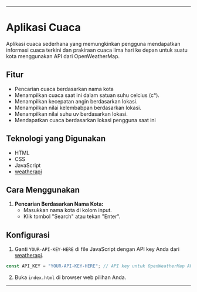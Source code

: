 
---

# Aplikasi Cuaca

Aplikasi cuaca sederhana yang memungkinkan pengguna mendapatkan informasi cuaca terkini dan prakiraan cuaca lima hari ke depan untuk suatu kota menggunakan API dari OpenWeatherMap.

## Fitur

- Pencarian cuaca berdasarkan nama kota
- Menampilkan cuaca saat ini dalam satuan suhu celcius (c°).
- Menampilkan kecepatan angin berdasarkan lokasi.
- Menampilkan nilai kelembabpan berdasarkan lokasi.
- Menampilkan nilai suhu uv berdasarkan lokasi.
- Mendapatkan cuaca berdasarkan lokasi pengguna saat ini

## Teknologi yang Digunakan

- HTML
- CSS
- JavaScript
- [weatherapi](https://www.weatherapi.com/)

## Cara Menggunakan

1. **Pencarian Berdasarkan Nama Kota:**
   - Masukkan nama kota di kolom input.
   - Klik tombol "Search" atau tekan "Enter".


## Konfigurasi

1. Ganti `YOUR-API-KEY-HERE` di file JavaScript dengan API key Anda dari  [weatherapi](https://www.weatherapi.com/).

```javascript
const API_KEY = "YOUR-API-KEY-HERE"; // API key untuk OpenWeatherMap API
```

2. Buka `index.html` di browser web pilihan Anda.

---
